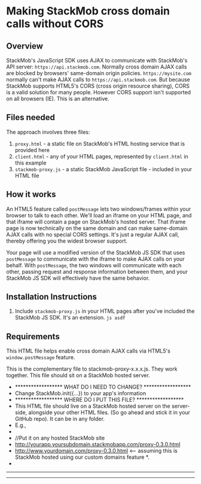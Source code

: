 Making StackMob cross domain calls without CORS
========

## Overview

StackMob's JavaScript SDK uses AJAX to communicate with StackMob's API server: `https://api.stackmob.com`.  Normally cross domain AJAX calls are blocked by browsers' same-domain origin policies.  `https://mysite.com` normally can't make AJAX calls to `https://api.stackmob.com`.  But because StackMob supports HTML5's CORS (cross origin resource sharing), CORS is a valid solution for many people.  However CORS support isn't supported on all browsers (IE).  This is an alternative.

## Files needed

The approach involves three files:

1. `proxy.html` - a static file on StackMob's HTML hosting service that is provided here
2. `client.html` - any of your HTML pages, represented by `client.html` in this example
3. `stackmob-proxy.js` - a static StackMob JavaScript file - included in your HTML file

## How it works

An HTML5 feature called `postMessage` lets two windows/frames within your browser to talk to each other.  We'll load an iframe on your HTML page, and that iframe will contain a page on StackMob's hosted server.  That iframe page is now technically on the same domain and can make same-domain AJAX calls with no special CORS settings.  It's just a regular AJAX call, thereby offering you the widest browser support.

Your page will use a modified version of the StackMob JS SDK that uses `postMessage` to communicate with the iframe to make AJAX calls on your behalf.  With `postMessage`, the two windows will communicate with each other, passing request and response information between them, and your StackMob JS SDK will effectively have the same behavior.

## Installation Instructions

1.  Include `stackmob-proxy.js` in your HTML pages after you've included the StackMob JS SDK.  It's an extension.
        ```js
        asdf
        ```

## Requirements

This HTML file helps enable cross domain AJAX calls via HTML5's `window.postMessage` feature.

This is the complementary file to stackmob-proxy-x.x.x.js.  They work together.
This file should sit on a StackMob hosted server.


* ****************** WHAT DO I NEED TO CHANGE? ******************
* Change StackMob.init({...}) to your app's information
* ****************** WHERE DO I PUT THIS FILE? ******************
* This HTML file should live on a StackMob hosted server on the server-side, alongside your other HTML files.  (So go ahead and stick it in your GitHub repo).  It can be in any folder.
* E.g.,
*
* //Put it on any hosted StackMob site
* http://yourapp.yoursubdomain.stackmobapp.com/proxy-0.3.0.html
* http://www.yourdomain.com/proxy-0.3.0.html  <-- assuming this is StackMob hosted using our custom domains feature
*.
*
***********************************************************
***********************************************************
